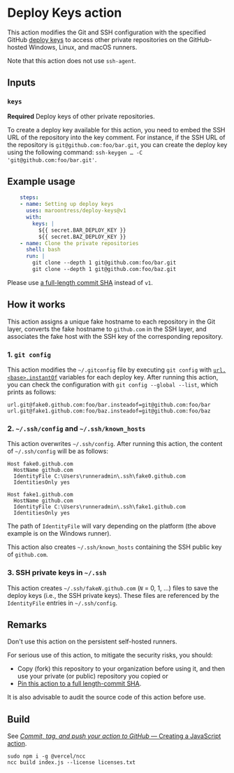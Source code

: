 # Deploy Keys action

This action modifies the Git and SSH configuration with the specified GitHub
[deploy keys][gh:deploy-keys] to access other private repositories on the
GitHub-hosted Windows, Linux, and macOS runners.

Note that this action does not use `ssh-agent`.

## Inputs

### `keys`

**Required** Deploy keys of other private repositories.

To create a deploy key available for this action, you need to embed the SSH URL
of the repository into the key comment. For instance, if the SSH URL of the
repository is `git@github.com:foo/bar.git`, you can create the deploy key using
the following command: `ssh-keygen … -C 'git@github.com:foo/bar.git'`.

## Example usage

```yaml
    steps:
    - name: Setting up deploy keys
      uses: maroontress/deploy-keys@v1
      with:
        keys: |
          ${{ secret.BAR_DEPLOY_KEY }}
          ${{ secret.BAZ_DEPLOY_KEY }}
    - name: Clone the private repositories
      shell: bash
      run: |
        git clone --depth 1 git@github.com:foo/bar.git
        git clone --depth 1 git@github.com:foo/baz.git
```

Please use [a full-length commit SHA][gh:using-shas] instead of `v1`.

## How it works

This action assigns a unique fake hostname to each repository in the Git layer,
converts the fake hostname to `github.com` in the SSH layer, and associates the
fake host with the SSH key of the corresponding repository.

### 1. `git config`

This action modifies the `~/.gitconfig` file by executing `git config` with
[`url.<base>.instantOf`][git:url_insteadof] variables for each deploy key.
After running this action, you can check the configuration with `git config --global --list`, which prints as follows:

```plaintext
url.git@fake0.github.com:foo/bar.insteadof=git@github.com:foo/bar
url.git@fake1.github.com:foo/baz.insteadof=git@github.com:foo/baz
```

### 2. `~/.ssh/config` and `~/.ssh/known_hosts`

This action overwrites `~/.ssh/config`. After running this action, the content
of `~/.ssh/config` will be as follows:

```plaintext
Host fake0.github.com
  HostName github.com
  IdentityFile C:\Users\runneradmin\.ssh\fake0.github.com
  IdentitiesOnly yes

Host fake1.github.com
  HostName github.com
  IdentityFile C:\Users\runneradmin\.ssh\fake1.github.com
  IdentitiesOnly yes
```

The path of `IdentityFile` will vary depending on the platform (the above
example is on the Windows runner).

This action also creates `~/.ssh/known_hosts` containing the SSH public key of
`github.com`.

### 3. SSH private keys in `~/.ssh`

This action creates <code>~/.ssh/fake<i>N</i>.github.com</code>
(<code><i>N</i></code> = 0, 1, &hellip;) files to save the deploy keys (i.e.,
the SSH private keys). These files are referenced by the `IdentityFile` entries
in `~/.ssh/config`.

## Remarks

Don't use this action on the persistent self-hosted runners.

For serious use of this action, to mitigate the security risks, you should:

- Copy (fork) this repository to your organization before using it,
  and then use your private (or public) repository you copied or
- [Pin this action to a full length-commit SHA][gh:using-third-party-actions].

It is also advisable to audit the source code of this action before use.

## Build

See [_Commit, tag, and push your action to GitHub_ &mdash; Creating a JavaScript
action][gh:vercel_ncc].

```plaintext
sudo npm i -g @vercel/ncc
ncc build index.js --license licenses.txt
```

[gh:deploy-keys]:
  https://docs.github.com/ja/authentication/connecting-to-github-with-ssh/managing-deploy-keys#deploy-keys
[gh:vercel_ncc]:
  https://docs.github.com/en/actions/creating-actions/creating-a-javascript-action#commit-tag-and-push-your-action-to-github
[git:url_insteadof]:
  https://git-scm.com/docs/git-config#Documentation/git-config.txt-urlltbasegtinsteadOf
[gh:using-third-party-actions]:
  https://docs.github.com/en/actions/security-guides/security-hardening-for-github-actions#using-third-party-actions
[gh:using-shas]:
  https://docs.github.com/en/actions/learn-github-actions/finding-and-customizing-actions#using-shas
